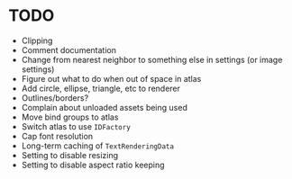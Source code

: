 # TODO
- Clipping
- Comment documentation
- Change from nearest neighbor to something else in settings (or image settings)
- Figure out what to do when out of space in atlas
- Add circle, ellipse, triangle, etc to renderer
- Outlines/borders?
- Complain about unloaded assets being used
- Move bind groups to atlas
- Switch atlas to use `IDFactory`
- Cap font resolution
- Long-term caching of `TextRenderingData`
- Setting to disable resizing
- Setting to disable aspect ratio keeping